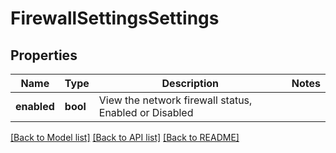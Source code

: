 # FirewallSettingsSettings

## Properties
Name | Type | Description | Notes
------------ | ------------- | ------------- | -------------
**enabled** | **bool** | View the network firewall status, Enabled or Disabled | 

[[Back to Model list]](../README.md#documentation-for-models) [[Back to API list]](../README.md#documentation-for-api-endpoints) [[Back to README]](../README.md)


